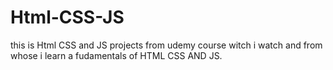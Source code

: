 # Html-CSS-JS
this is Html CSS and JS projects from udemy course witch i watch and from whose i learn a fudamentals of HTML CSS AND JS.
